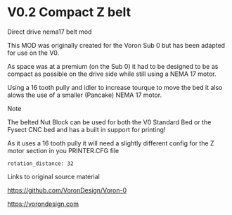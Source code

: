 # V0.2 Compact Z belt
 Direct drive nema17 belt mod

This MOD was originally created for the Voron Sub 0 but has been adapted for use on the V0.

As space was at a premium (on the Sub 0) it had to be designed to be as compact as possible on the drive side while still using a NEMA 17 motor.

Using a 16 tooth pully and idler to increase tourque to move the bed it also alows the use of a smaller (Pancake) NEMA 17 motor.

 > [!NOTE]
>The belted Nut Block can be used for both the V0 Standard Bed or the Fysect CNC bed and has a built in support for printing!

As it uses a 16 tooth pully it will need a slightly different config for the Z motor section in you PRINTER.CFG file

```rotation_distance: 32```

Links to original source material

https://github.com/VoronDesign/Voron-0

https://vorondesign.com
